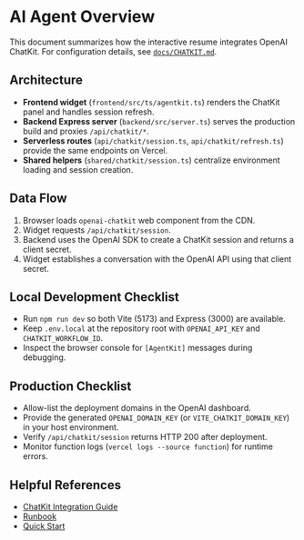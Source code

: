 # AI Agent Overview

This document summarizes how the interactive resume integrates OpenAI ChatKit. For configuration details, see [`docs/CHATKIT.md`](./CHATKIT.md).

## Architecture

- **Frontend widget** (`frontend/src/ts/agentkit.ts`) renders the ChatKit panel and handles session refresh.
- **Backend Express server** (`backend/src/server.ts`) serves the production build and proxies `/api/chatkit/*`.
- **Serverless routes** (`api/chatkit/session.ts`, `api/chatkit/refresh.ts`) provide the same endpoints on Vercel.
- **Shared helpers** (`shared/chatkit/session.ts`) centralize environment loading and session creation.

## Data Flow

1. Browser loads `openai-chatkit` web component from the CDN.
2. Widget requests `/api/chatkit/session`.
3. Backend uses the OpenAI SDK to create a ChatKit session and returns a client secret.
4. Widget establishes a conversation with the OpenAI API using that client secret.

## Local Development Checklist

- Run `npm run dev` so both Vite (5173) and Express (3000) are available.
- Keep `.env.local` at the repository root with `OPENAI_API_KEY` and `CHATKIT_WORKFLOW_ID`.
- Inspect the browser console for `[AgentKit]` messages during debugging.

## Production Checklist

- Allow-list the deployment domains in the OpenAI dashboard.
- Provide the generated `OPENAI_DOMAIN_KEY` (or `VITE_CHATKIT_DOMAIN_KEY`) in your host environment.
- Verify `/api/chatkit/session` returns HTTP 200 after deployment.
- Monitor function logs (`vercel logs --source function`) for runtime errors.

## Helpful References

- [ChatKit Integration Guide](./CHATKIT.md)
- [Runbook](./RUNBOOK.md)
- [Quick Start](./QUICK_START.md)

